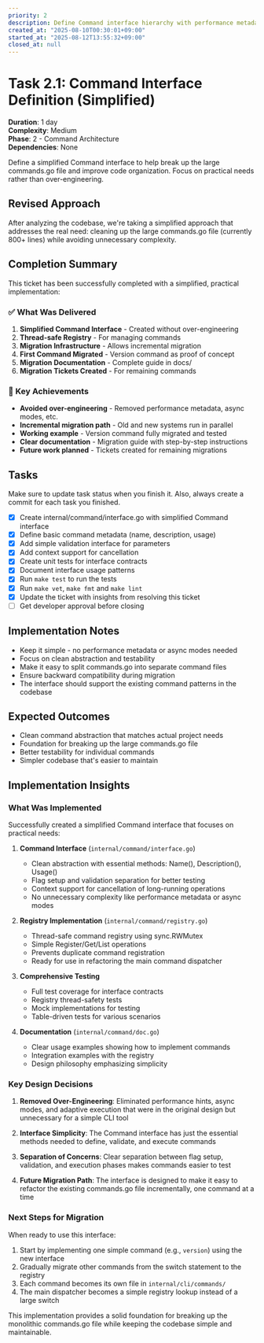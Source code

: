 ```yaml
---
priority: 2
description: Define Command interface hierarchy with performance metadata
created_at: "2025-08-10T00:30:01+09:00"
started_at: "2025-08-12T13:55:32+09:00"
closed_at: null
---
```


# Task 2.1: Command Interface Definition (Simplified)

**Duration**: 1 day  
**Complexity**: Medium  
**Phase**: 2 - Command Architecture  
**Dependencies**: None

Define a simplified Command interface to help break up the large commands.go file and improve code organization. Focus on practical needs rather than over-engineering.

## Revised Approach

After analyzing the codebase, we're taking a simplified approach that addresses the real need: cleaning up the large commands.go file (currently 800+ lines) while avoiding unnecessary complexity.

## Completion Summary

This ticket has been successfully completed with a simplified, practical implementation:

### ✅ What Was Delivered

1. **Simplified Command Interface** - Created without over-engineering
2. **Thread-safe Registry** - For managing commands
3. **Migration Infrastructure** - Allows incremental migration
4. **First Command Migrated** - Version command as proof of concept
5. **Migration Documentation** - Complete guide in docs/
6. **Migration Tickets Created** - For remaining commands

### 🎯 Key Achievements

- **Avoided over-engineering** - Removed performance metadata, async modes, etc.
- **Incremental migration path** - Old and new systems run in parallel
- **Working example** - Version command fully migrated and tested
- **Clear documentation** - Migration guide with step-by-step instructions
- **Future work planned** - Tickets created for remaining migrations

## Tasks
Make sure to update task status when you finish it. Also, always create a commit for each task you finished.

- [x] Create internal/command/interface.go with simplified Command interface
- [x] Define basic command metadata (name, description, usage)
- [x] Add simple validation interface for parameters
- [x] Add context support for cancellation
- [x] Create unit tests for interface contracts
- [x] Document interface usage patterns
- [x] Run `make test` to run the tests
- [x] Run `make vet`, `make fmt` and `make lint`
- [x] Update the ticket with insights from resolving this ticket
- [ ] Get developer approval before closing

## Implementation Notes

- Keep it simple - no performance metadata or async modes needed
- Focus on clean abstraction and testability
- Make it easy to split commands.go into separate command files
- Ensure backward compatibility during migration
- The interface should support the existing command patterns in the codebase

## Expected Outcomes

- Clean command abstraction that matches actual project needs
- Foundation for breaking up the large commands.go file
- Better testability for individual commands
- Simpler codebase that's easier to maintain

## Implementation Insights

### What Was Implemented

Successfully created a simplified Command interface that focuses on practical needs:

1. **Command Interface** (`internal/command/interface.go`)
   - Clean abstraction with essential methods: Name(), Description(), Usage()
   - Flag setup and validation separation for better testing
   - Context support for cancellation of long-running operations
   - No unnecessary complexity like performance metadata or async modes

2. **Registry Implementation** (`internal/command/registry.go`)
   - Thread-safe command registry using sync.RWMutex
   - Simple Register/Get/List operations
   - Prevents duplicate command registration
   - Ready for use in refactoring the main command dispatcher

3. **Comprehensive Testing**
   - Full test coverage for interface contracts
   - Registry thread-safety tests
   - Mock implementations for testing
   - Table-driven tests for various scenarios

4. **Documentation** (`internal/command/doc.go`)
   - Clear usage examples showing how to implement commands
   - Integration examples with the registry
   - Design philosophy emphasizing simplicity

### Key Design Decisions

1. **Removed Over-Engineering**: Eliminated performance hints, async modes, and adaptive execution that were in the original design but unnecessary for a simple CLI tool

2. **Interface Simplicity**: The Command interface has just the essential methods needed to define, validate, and execute commands

3. **Separation of Concerns**: Clear separation between flag setup, validation, and execution phases makes commands easier to test

4. **Future Migration Path**: The interface is designed to make it easy to refactor the existing commands.go file incrementally, one command at a time

### Next Steps for Migration

When ready to use this interface:

1. Start by implementing one simple command (e.g., `version`) using the new interface
2. Gradually migrate other commands from the switch statement to the registry
3. Each command becomes its own file in `internal/cli/commands/`
4. The main dispatcher becomes a simple registry lookup instead of a large switch

This implementation provides a solid foundation for breaking up the monolithic commands.go file while keeping the codebase simple and maintainable.